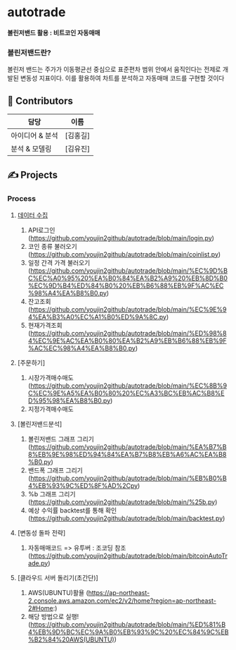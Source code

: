 # autotrade

**볼린저밴드 활용 : 비트코인 자동매매**   
### 볼린저밴드란?
볼린저 밴드는 주가가 이동평균선 중심으로 표준편차 범위 안에서 움직인다는 전제로 개발된 변동성 지표이다.
이를 활용하여 차트를 분석하고 자동매매 코드를 구현할 것이다

## 🙋 Contributors
|담당|이름|
|---|---|
|아이디어 & 분석|[김홍길]
|분석 & 모델링|[김유진]

## ✍️ Projects



### Process
1. [데이터 수집](https://github.com/youjin2github/autotrade/)
   1. API로그인(https://github.com/youjin2github/autotrade/blob/main/login.py)
   2. 코인 종류 불러오기(https://github.com/youjin2github/autotrade/blob/main/coinlist.py)
   3. 일정 간격 가격 불러오기(https://github.com/youjin2github/autotrade/blob/main/%EC%9D%BC%EC%A0%95%20%EA%B0%84%EA%B2%A9%20%EB%8D%B0%EC%9D%B4%ED%84%B0%20%EB%B6%88%EB%9F%AC%EC%98%A4%EA%B8%B0.py)
   4. 잔고조회(https://github.com/youjin2github/autotrade/blob/main/%EC%9E%94%EA%B3%A0%EC%A1%B0%ED%9A%8C.py)
   5. 현재가격조회(https://github.com/youjin2github/autotrade/blob/main/%ED%98%84%EC%9E%AC%EA%B0%80%EA%B2%A9%EB%B6%88%EB%9F%AC%EC%98%A4%EA%B8%B0.py)
   
2. [주문하기]
   1. 시장가격매수매도(https://github.com/youjin2github/autotrade/blob/main/%EC%8B%9C%EC%9E%A5%EA%B0%80%20%EC%A3%BC%EB%AC%B8%ED%95%98%EA%B8%B0.py)
   2. 지정가격매수매도
   
3. [볼린저밴드분석]
   1. 볼린저밴드 그래프 그리기(https://github.com/youjin2github/autotrade/blob/main/%EA%B7%B8%EB%9E%98%ED%94%84%EA%B7%B8%EB%A6%AC%EA%B8%B0.py)
   2. 밴드폭 그래프 그리기(https://github.com/youjin2github/autotrade/blob/main/%EB%B0%B4%EB%93%9C%ED%8F%AD%2Cpy)
   3. %b 그래프 그리기(https://github.com/youjin2github/autotrade/blob/main/%25b.py)
   4. 예상 수익률 backtest를 통해 확인(https://github.com/youjin2github/autotrade/blob/main/backtest.py)
   
4. [변동성 돌파 전략]
   1. 자동매매코드 => 유투버 : 조코딩 참조(https://github.com/youjin2github/autotrade/blob/main/bitcoinAutoTrade.py)
   
5. [클라우드 서버 돌리기(초간단)]
   1. AWS(UBUNTU)활욜 (https://ap-northeast-2.console.aws.amazon.com/ec2/v2/home?region=ap-northeast-2#Home:)
   2. 해당 방법으로 실행!(https://github.com/youjin2github/autotrade/blob/main/%ED%81%B4%EB%9D%BC%EC%9A%B0%EB%93%9C%20%EC%84%9C%EB%B2%84%20AWS(UBUNTU))
   
   
